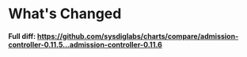 # What's Changed

#### Full diff: https://github.com/sysdiglabs/charts/compare/admission-controller-0.11.5...admission-controller-0.11.6
